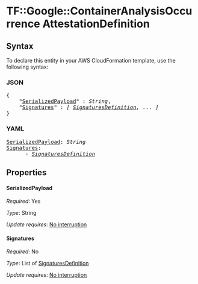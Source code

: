 # TF::Google::ContainerAnalysisOccurrence AttestationDefinition

## Syntax

To declare this entity in your AWS CloudFormation template, use the following syntax:

### JSON

<pre>
{
    "<a href="#serializedpayload" title="SerializedPayload">SerializedPayload</a>" : <i>String</i>,
    "<a href="#signatures" title="Signatures">Signatures</a>" : <i>[ <a href="signaturesdefinition.md">SignaturesDefinition</a>, ... ]</i>
}
</pre>

### YAML

<pre>
<a href="#serializedpayload" title="SerializedPayload">SerializedPayload</a>: <i>String</i>
<a href="#signatures" title="Signatures">Signatures</a>: <i>
      - <a href="signaturesdefinition.md">SignaturesDefinition</a></i>
</pre>

## Properties

#### SerializedPayload

_Required_: Yes

_Type_: String

_Update requires_: [No interruption](https://docs.aws.amazon.com/AWSCloudFormation/latest/UserGuide/using-cfn-updating-stacks-update-behaviors.html#update-no-interrupt)

#### Signatures

_Required_: No

_Type_: List of <a href="signaturesdefinition.md">SignaturesDefinition</a>

_Update requires_: [No interruption](https://docs.aws.amazon.com/AWSCloudFormation/latest/UserGuide/using-cfn-updating-stacks-update-behaviors.html#update-no-interrupt)

